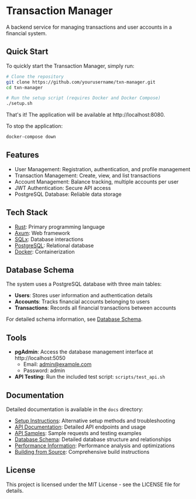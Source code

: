 # Transaction Manager

A backend service for managing transactions and user accounts in a financial system.

## Quick Start

To quickly start the Transaction Manager, simply run:

```bash
# Clone the repository
git clone https://github.com/yourusername/txn-manager.git
cd txn-manager

# Run the setup script (requires Docker and Docker Compose)
./setup.sh
```

That's it! The application will be available at http://localhost:8080.

To stop the application:
```bash
docker-compose down
```

## Features

- User Management: Registration, authentication, and profile management
- Transaction Management: Create, view, and list transactions
- Account Management: Balance tracking, multiple accounts per user
- JWT Authentication: Secure API access
- PostgreSQL Database: Reliable data storage

## Tech Stack

- [Rust](https://www.rust-lang.org/): Primary programming language
- [Axum](https://github.com/tokio-rs/axum): Web framework
- [SQLx](https://github.com/launchbadge/sqlx): Database interactions
- [PostgreSQL](https://www.postgresql.org/): Relational database
- [Docker](https://www.docker.com/): Containerization

## Database Schema

The system uses a PostgreSQL database with three main tables:
- **Users**: Stores user information and authentication details
- **Accounts**: Tracks financial accounts belonging to users
- **Transactions**: Records all financial transactions between accounts

For detailed schema information, see [Database Schema](docs/DATABASE_SCHEMA.md).

## Tools

- **pgAdmin**: Access the database management interface at http://localhost:5050
  - Email: admin@example.com
  - Password: admin
- **API Testing**: Run the included test script: `scripts/test_api.sh`

## Documentation

Detailed documentation is available in the `docs` directory:

- [Setup Instructions](docs/SETUP_INSTRUCTIONS.md): Alternative setup methods and troubleshooting
- [API Documentation](docs/API_DOCUMENTATION.md): Detailed API endpoints and usage
- [API Samples](docs/API_SAMPLES.md): Sample requests and testing examples
- [Database Schema](docs/DATABASE_SCHEMA.md): Detailed database structure and relationships
- [Performance Information](docs/PERFORMANCE.md): Performance analysis and optimizations
- [Building from Source](docs/BUILDING.md): Comprehensive build instructions

## License

This project is licensed under the MIT License - see the LICENSE file for details.
